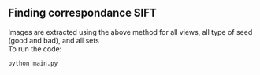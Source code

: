 ## Finding correspondance SIFT
Images are extracted using the above method for all views, all type of seed (good and bad), and all sets
<br />
To run the code:
```
python main.py
```